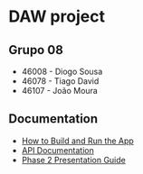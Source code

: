 # DAW project

## Grupo 08
- 46008 - Diogo Sousa
- 46078 - Tiago David
- 46107 - João Moura

## Documentation
* [How to Build and Run the App](code/jvm/README.md)
* [API Documentation](docs/README.md)
* [Phase 2 Presentation Guide](docs/presentation-guide.md)
